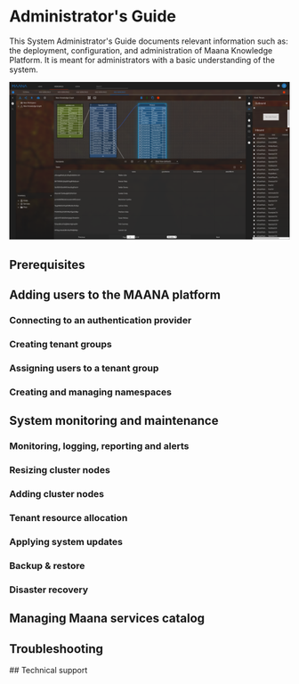 # Administrator's Guide

This System Administrator's Guide documents relevant information such as: the deployment, configuration, and administration of Maana Knowledge Platform. It is meant for  administrators with a basic understanding of the system.

![System Administrator&apos;s Role](../../../.gitbook/assets/image%20%2897%29.png)

## Prerequisites

## Adding users to the MAANA platform

### Connecting to an authentication provider

### Creating tenant groups

### Assigning users to a tenant group

### Creating and managing namespaces

## System monitoring and maintenance

### Monitoring, logging, reporting and alerts

### Resizing cluster nodes

### Adding cluster nodes

### Tenant resource allocation

### Applying system updates

### Backup & restore

### Disaster recovery

## Managing Maana services catalog

## Troubleshooting

​\#\# Technical support

